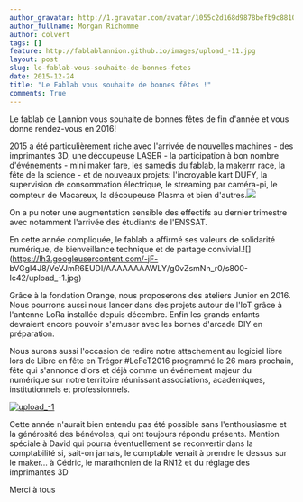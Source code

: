 ```yaml
---
author_gravatar: http://1.gravatar.com/avatar/1055c2d168d9878befb9c8810eda96dc?s=96&d=mm&r=g
author_fullname: Morgan Richomme
author: colvert
tags: []
feature: http://fablablannion.github.io/images/upload_-11.jpg
layout: post
slug: le-fablab-vous-souhaite-de-bonnes-fetes
date: 2015-12-24
title: "Le Fablab vous souhaite de bonnes fêtes !"
comments: True
---
```

Le fablab de Lannion vous souhaite de bonnes fêtes de fin d'année et vous
donne rendez-vous en 2016!

2015 a été particulièrement riche avec l'arrivée de nouvelles machines - des
imprimantes 3D, une découpeuse LASER - la participation à bon nombre
d'événements - mini maker fare, les samedis du fablab, la makerrr race, la
fête de la science - et de nouveaux projets: l'incroyable kart DUFY, la
supervision de consommation électrique, le streaming par caméra-pi, le
compteur de Macareux, la découpeuse Plasma et bien
d'autres.![](https://lh3.googleusercontent.com/-Uoi6bQS4FHk/VeVJjbw2UYI/AAAAAAAAWLY/-Dbfg48Yz3s/s800-Ic42/upload_-1.jpg)

On a pu noter une augmentation sensible des effectifs au dernier trimestre
avec notamment l'arrivée des étudiants de l'ENSSAT.

En cette année compliquée, le fablab a affirmé ses valeurs de solidarité
numérique, de bienveillance technique et de partage
convivial.![](https://lh3.googleusercontent.com/-jF-
bVGgI4J8/VeVJmR6EUDI/AAAAAAAAWLY/g0vZsmNn_r0/s800-Ic42/upload_-1.jpg)

Grâce à la fondation Orange, nous proposerons des ateliers Junior en 2016.
Nous pourrons aussi nous lancer dans des projets autour de l'IoT grâce à
l'antenne LoRa installée depuis décembre. Enfin les grands enfants devraient
encore pouvoir s'amuser avec les bornes d'arcade DIY en préparation.

Nous aurons aussi l'occasion de redire notre attachement au logiciel libre
lors de Libre en fête en Trégor #LeFeT2016 programmé le 26 mars prochain, fête
qui s'annonce d'ors et déjà comme un événement majeur du numérique sur notre
territoire réunissant associations, académiques, institutionnels et
professionnels.

[![upload_-1](http://fablablannion.github.io/images/upload_-12.jpg)](http://fablablannion.github.io/images/upload_-12.jpg)

Cette année n'aurait bien entendu pas été possible sans l'enthousiasme et la
générosité des bénévoles, qui ont toujours répondu présents. Mention spéciale
à David qui pourra éventuellement se reconvertir dans la comptabilité si,
sait-on jamais, le comptable venait à prendre le dessus sur le maker… à
Cédric, le marathonien de la RN12 et du réglage des imprimantes 3D

Merci à tous


